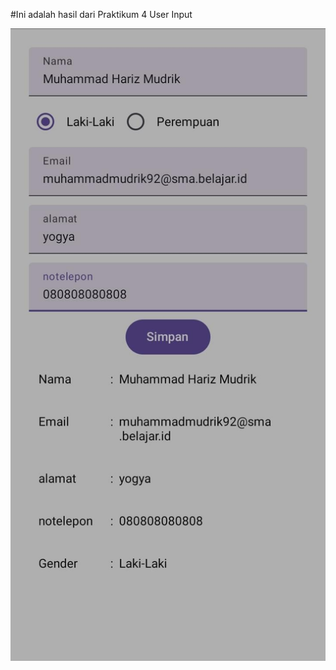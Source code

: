 #Ini adalah hasil dari Praktikum 4 User Input 

![image alt](https://github.com/Harizmudrik/QuestUserInput_141/blob/4f0598afd8a94f18a87b8ecf72dbe1a120a5f046/prak4.jpg)
